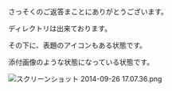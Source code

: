 さっそくのご返答まことにありがとうございます。

ディレクトリは出来ております。

その下に、表題のアイコンもある状態です。

添付画像のような状態になっている状態です。

![スクリーンショット 2014-09-26 17.07.36.png](https://qiita-image-store.s3.amazonaws.com/0/38407/3f0f9e1c-26c7-de75-baa9-5084146222e9.png)
